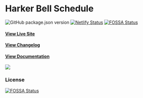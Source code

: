 # Harker Bell Schedule
![GitHub package.json version](https://img.shields.io/github/package-json/v/CMEONE/harker-ms-bell.svg?style=flat)
[![Netlify Status](https://api.netlify.com/api/v1/badges/eaeb5c70-ff0c-4706-8379-40aedf1cd17f/deploy-status)](https://app.netlify.com/sites/harkermsbell/deploys)
[![FOSSA Status](https://app.fossa.com/api/projects/git%2Bgithub.com%2FCMEONE%2Fharker-ms-bell.svg?type=small)](https://app.fossa.com/projects/git%2Bgithub.com%2FCMEONE%2Fharker-ms-bell?ref=badge_small)

#### [View Live Site](https://msbell.harker.xyz)
#### [View Changelog](https://github.com/CMEONE/harker-ms-bell/releases)
#### [View Documentation](https://msbell.harker.xyz/docs)

<a href="https://www.netlify.com">
  <img src="https://www.netlify.com/img/global/badges/netlify-light.svg"/>
</a>

### License
[![FOSSA Status](https://app.fossa.com/api/projects/git%2Bgithub.com%2FCMEONE%2Fharker-ms-bell.svg?type=large)](https://app.fossa.com/projects/git%2Bgithub.com%2FCMEONE%2Fharker-ms-bell?ref=badge_large)
